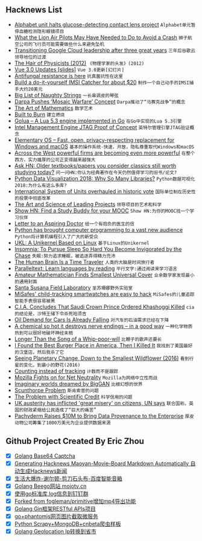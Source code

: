 ## Hacknews List


- [Alphabet unit halts glucose-detecting contact lens project](https://www.reuters.com/article/us-alphabet-verily/alphabet-unit-halts-glucose-detecting-contact-lens-project-idUSKCN1NL2B5)  `Alphabet单元暂停血糖检测隐形眼镜项目`
- [What the Lion Air Pilots May Have Needed to Do to Avoid a Crash](https://www.nytimes.com/interactive/2018/11/16/world/asia/lion-air-crash-cockpit.html)  `狮子航空公司的飞行员可能需要做些什么来避免坠机`
- [Transitioning Google Cloud leadership after three great years](https://cloud.google.com/blog/topics/inside-google-cloud/transitioning-google-cloud-after-three-great-years)  `三年后谷歌云领导地位的过渡`
- [The Hair of Physicists (2012)](http://blog.nuclearsecrecy.com/2012/06/22/friday-image-the-hair-physicists-1930s/)  `《物理学家的头发》(2012)`
- [Vue 3.0 Updates [slides]](https://docs.google.com/presentation/d/1yhPGyhQrJcpJI2ZFvBme3pGKaGNiLi709c37svivv0o/preview?slide=id.p)  `Vue 3.0更新[幻灯片]`
- [Antifungal resistance is here](https://www.theatlantic.com/science/archive/2018/11/when-tulips-kill/574489/)  `抗真菌抗性在这里`
- [Build a do-it-yourself IMSI Catcher for about $20](https://motherboard.vice.com/en_us/article/gy7qm9/how-i-made-imsi-catcher-cheap-amazon-github)  `制作一个自己动手的IMSI捕手大约20美元`
- [Big List of Naughty Strings](https://github.com/minimaxir/big-list-of-naughty-strings)  `一长串调皮的琴弦`
- [Darpa Pushes ‘Mosaic Warfare’ Concept](http://www.nationaldefensemagazine.org/articles/2018/11/16/darpa-pushes-mosaic-warfare-concept)  `Darpa推动了“马赛克战争”的概念`
- [The Art of Mathematics](https://krieger.jhu.edu/magazine/fall-2018-v16n1/the-art-of-mathematics/)  `数学艺术`
- [Built to Burn](https://99percentinvisible.org/episode/built-to-burn/)  `建立燃烧`
- [Golua – A Lua 5.3 engine implemented in Go](https://github.com/Azure/golua)  `在Go中实现的Lua 5.3引擎`
- [Intel Management Engine JTAG Proof of Concept](https://github.com/ptresearch/IntelTXE-PoC)  `英特尔管理引擎JTAG验证概念`
- [Elementary OS – Fast, open, privacy-respecting replacement for Windows and macOS](https://elementary.io/)  `基本的操作系统-快速，开放，隐私尊重取代Windows和macOS`
- [Across the West powerful firms are becoming even more powerful](https://www.economist.com/special-report/2018/11/15/across-the-west-powerful-firms-are-becoming-even-more-powerful)  `在整个西方，实力雄厚的公司正变得越来越强大`
- [Ask HN: Older textbooks/papers you consider classics still worth studying today?](item?id=18469649)  `问一问HN:你认为经典著作在今天仍然值得学习的旧书/论文?`
- [Python Data Visualization 2018: Why So Many Libraries?](https://www.anaconda.com/blog/developer-blog/python-data-visualization-2018-why-so-many-libraries/)  `Python数据可视化2018:为什么有这么多库?`
- [International System of Units overhauled in historic vote](http://www.npl.co.uk/news/international-system-of-units-overhauled-in-historic-vote)  `国际单位制在历史性的投票中彻底改革`
- [The Art and Science of Leading Projects](https://www.teamgantt.com/art-science-of-leading-projects)  `领导项目的艺术和科学`
- [Show HN: Find a Study Buddy for your MOOC](https://stacks.courses/)  `Show HN:为你的MOOC找一个学习伙伴`
- [Letter to an Aspiring Doctor](https://www.firstthings.com/article/2018/12/letter-to-an-aspiring-doctor)  `给一个有抱负的医生的信`
- [Python has brought computer programming to a vast new audience](https://www.economist.com/science-and-technology/2018/07/19/python-has-brought-computer-programming-to-a-vast-new-audience)  `Python将计算机编程引入了广大的新受众`
- [UKL: A Unikernel Based on Linux](https://next.redhat.com/2018/11/14/ukl-a-unikernel-based-on-linux/)  `基于Linux的Unikernel`
- [Insomnia: To Pursue Sleep So Hard You Become Invigorated by the Chase](https://longreads.com/2018/11/15/insomnia-to-pursue-sleep-so-hard-you-become-invigorated-by-the-chase/)  `失眠:努力追求睡眠，被追逐弄得精力充沛`
- [The Human Brain Is a Time Traveler](https://www.nytimes.com/interactive/2018/11/15/magazine/tech-design-ai-prediction.html)  `人类的大脑是时间旅行者`
- [Paralleltext: Learn languages by reading](http://paralleltext.io/)  `平行文字:通过阅读来学习语言`
- [Amateur Mathematician Finds Smallest Universal Cover](https://www.quantamagazine.org/amateur-mathematician-finds-smallest-universal-cover-20181115/)  `业余数学家发现最小的通用封面`
- [Santa Susana Field Laboratory](https://en.wikipedia.org/wiki/Santa_Susana_Field_Laboratory)  `圣苏珊娜野外实验室`
- [MiSafes&#39; child-tracking smartwatches are easy to hack](https://www.bbc.com/news/technology-46195189)  `MiSafes的儿童追踪智能手表很容易被黑`
- [C.I.A. Concludes That Saudi Crown Prince Ordered Khashoggi Killed](https://www.nytimes.com/2018/11/16/us/politics/cia-saudi-crown-prince-khashoggi.html)  `cia的结论是，沙特王储下令杀死哈须吉`
- [Oil Demand for Cars Is Already Falling](https://www.bloomberg.com/opinion/articles/2018-11-16/oil-demand-for-cars-and-transportation-is-already-falling)  `对汽车的石油需求已经在下降`
- [A chemical so hot it destroys nerve endings – in a good way](https://www.wired.com/story/resiniferatoxin/)  `一种化学物质热到可以很好地破坏神经末梢`
- [Longer Than the Song of a Whip-poor-will](https://www.oxfordamerican.org/item/1648-longer-than-the-song-of-a-whip-poor-will)  `比鞭子的歌声还要长`
- [I Found the Best Burger Place in America, Then I Killed It](https://www.thrillist.com/eat/portland/stanichs-closed-will-it-reopen-burger-quest)  `我找到了美国最好的汉堡店，然后我杀了它`
- [Seeing Planetary Change, Down to the Smallest Wildflower (2016)](http://www.averyreview.com/issues/16/seeing-planetary-change)  `看到行星的变化，到最小的野花(2016)`
- [Counting instead of tracking](https://fcused.at/2018/counting-instead-of-tracking.html)  `计数而不是跟踪`
- [Mozilla Fights on for Net Neutrality](https://blog.mozilla.org/blog/2018/11/16/mozilla-fights-on-for-net-neutrality/)  `Mozilla为网络中立性而战`
- [Imaginary worlds dreamed by BigGAN](http://aiweirdness.com/post/178619746932/imaginary-worlds-dreamed-by-biggan)  `比根幻想的世界`
- [Scunthorpe Problem](https://en.wikipedia.org/wiki/Scunthorpe_problem)  `斯肯索普的问题`
- [The Problem with Scientific Credit](http://nautil.us/issue/66/clockwork/the-problem-with-scientific-credit)  `科学信用的问题`
- [UK austerity has inflicted &#39;great misery&#39; on citizens, UN says](https://www.theguardian.com/society/2018/nov/16/uk-austerity-has-inflicted-great-misery-on-citizens-un-says)  `联合国称，英国的财政紧缩给公民造成了“巨大的痛苦”`
- [Pachyderm Raises $10M to Bring Data Provenance to the Enterprise](http://www.pachyderm.io/2018/11/15/Series-A.html)  `厚皮动物公司筹集了1000万美元为企业提供数据来源`

## Github Project Created By Eric Zhou

- [x] [Golang Base64 Captcha](https://github.com/mojocn/base64Captcha)
- [x] [Generating Hacknews Maoyan-Movie-Board Markdown Automatically 自动生成Hacknews新闻](https://github.com/dejavuzhou/md-genie)
- [x] [生活大爆炸-谢尔顿-剪刀石头布-百度智能音箱](https://github.com/mojocn/dueros-bang-game)
- [x] [Golang Beego网站 mojotv.cn](https://github.com/mojocn/www.mojotv.cn)
- [x] [使用go标准库,log信息到钉钉群](https://github.com/mojocn/dooger)
- [x] [Forked from fogleman/primitive增加mp4导出功能](https://github.com/mojocn/primitive)
- [x] [Golang Gin框架RESTful APIs项目](https://github.com/JJJJJJJerk/ezier-golang-web-api-framework)
- [x] [go+phantomjs网页图片截取微服务](https://github.com/mojocn/screen_shot)
- [x] [Python Scrapy+MongoDB+cnbeta爬虫样板](https://github.com/mojocn/scrapy_mongodb_boilerplate_cnbeta)
- [x] [Golang Geolocation Ip转换到省市](https://github.com/mojocn/ip2location)